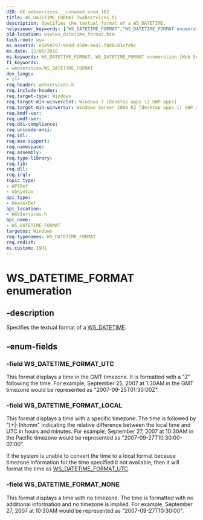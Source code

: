 ```yaml
---
UID: NE:webservices.__unnamed_enum_102
title: WS_DATETIME_FORMAT (webservices.h)
description: Specifies the textual format of a WS_DATETIME.helpviewer_keywords: ["WS_DATETIME_FORMAT","WS_DATETIME_FORMAT enumeration [Web Services for Windows]","WS_DATETIME_FORMAT_LOCAL","WS_DATETIME_FORMAT_NONE","WS_DATETIME_FORMAT_UTC","webservices/WS_DATETIME_FORMAT","webservices/WS_DATETIME_FORMAT_LOCAL","webservices/WS_DATETIME_FORMAT_NONE","webservices/WS_DATETIME_FORMAT_UTC","wsw.ws_datetime_format"]
old-location: wsw\ws_datetime_format.htm
tech.root: wsw
ms.assetid: e5859797-90dd-4509-ae41-f8d8c83cfd9c
ms.date: 12/05/2018
ms.keywords: WS_DATETIME_FORMAT, WS_DATETIME_FORMAT enumeration [Web Services for Windows], WS_DATETIME_FORMAT_LOCAL, WS_DATETIME_FORMAT_NONE, WS_DATETIME_FORMAT_UTC, webservices/WS_DATETIME_FORMAT, webservices/WS_DATETIME_FORMAT_LOCAL, webservices/WS_DATETIME_FORMAT_NONE, webservices/WS_DATETIME_FORMAT_UTC, wsw.ws_datetime_format
f1_keywords:
- webservices/WS_DATETIME_FORMAT
dev_langs:
- c++
req.header: webservices.h
req.include-header: 
req.target-type: Windows
req.target-min-winverclnt: Windows 7 [desktop apps \| UWP apps]
req.target-min-winversvr: Windows Server 2008 R2 [desktop apps \| UWP apps]
req.kmdf-ver: 
req.umdf-ver: 
req.ddi-compliance: 
req.unicode-ansi: 
req.idl: 
req.max-support: 
req.namespace: 
req.assembly: 
req.type-library: 
req.lib: 
req.dll: 
req.irql: 
topic_type:
- APIRef
- kbSyntax
api_type:
- HeaderDef
api_location:
- WebServices.h
api_name:
- WS_DATETIME_FORMAT
targetos: Windows
req.typenames: WS_DATETIME_FORMAT
req.redist: 
ms.custom: 19H1
---
```


# WS_DATETIME_FORMAT enumeration


## -description


Specifies the textual format of a <a href="https://docs.microsoft.com/windows/desktop/api/webservices/ns-webservices-ws_datetime">WS_DATETIME</a>.
      


## -enum-fields




### -field WS_DATETIME_FORMAT_UTC

This format displays a time in the GMT timezone.  It is formatted with a "Z" following the time.
          For example, September 25, 2007 at 1:30AM in the GMT timezone would be represented as "2007-09-25T01:30:00Z".
        


### -field WS_DATETIME_FORMAT_LOCAL

This format displays a time with a specific timezone.  The time is followed by "[+|-]hh:mm" indicating the
          relative difference between the local time and UTC in hours and minutes.
          For example, September 27, 2007 at 10:30AM in the Pacific timezone would be represented as
          "2007-09-27T10:30:00-07:00".
        

If the system is unable to convert the time to a local format because timezone information for the time
          specified it not available, then it will format the time as <a href="https://docs.microsoft.com/windows/desktop/api/webservices/ne-webservices-ws_datetime_format">WS_DATETIME_FORMAT_UTC</a>.
        


### -field WS_DATETIME_FORMAT_NONE

This format displays a time with no timezone.  The time is formatted with no additional information and no
          timezone is implied.  For example, September 27, 2007 at 10:30AM would be represented as "2007-09-27T10:30:00".
        

